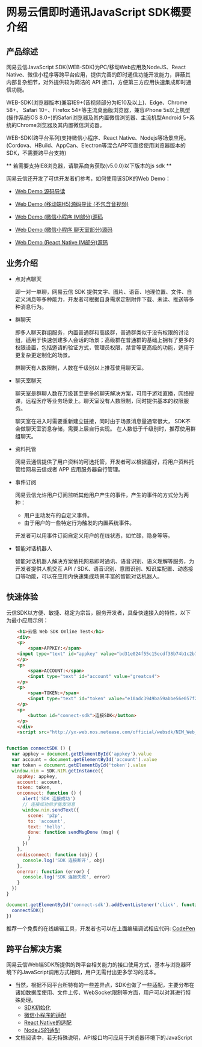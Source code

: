 <!-- keywords: 聊天互动, 即时通讯, 聊天室, Web SDK, JavaScript, html5, 微信小程序, React Native, NodeJs, 跨平台 -->
<!-- description: 网易云信WEB-SDK为PC/移动Web(html5)应用及NodeJS、React Native、微信小程序等跨平台应用，提供完善的即时通信功能开发能力，诸如单聊、群聊、聊天室、好友关系等等 -->

# 网易云信即时通讯JavaScript SDK概要介绍

## <span id="产品综述">产品综述</span>

网易云信JavaScript SDK(WEB-SDK)为PC/移动Web应用及NodeJS、React Native、微信小程序等跨平台应用，提供完善的即时通信功能开发能力，屏蔽其内部复杂细节，对外提供较为简洁的 API 接口，方便第三方应用快速集成即时通信功能。

WEB-SDK(浏览器版本)兼容IE9+(音视频部分为IE10及以上)、Edge、Chrome 58+、 Safari 10+、Firefox 54+等主流桌面版浏览器，兼容iPhone 5s以上机型(操作系统iOS 8.0+)的Safari浏览器及其内置微信浏览器、主流机型Android 5+系统的Chrome浏览器及其内置微信浏览器。

WEB-SDK(跨平台系列)支持微信小程序、React Native、Nodejs等场景应用。(Cordova、HBuild、AppCan、Electron等混合APP可直接使用浏览器版本的SDK，不需要跨平台支持)

** 若需要支持IE8浏览器，请联系商务获取(v5.0.0)以下版本的js sdk **

网易云信还开发了可供开发者们参考，如何使用该SDK的Web Demo：

* [Web Demo 源码导读](/docs/product/通用/Demo源码导读/即时通讯Demo/Web源码导读)

* [Web Demo (移动端H5)源码导读 (不包含音视频)](/docs/product/通用/Demo源码导读/即时通讯Demo/WebH5源码导读)

* [Web Demo (微信小程序 IM部分)源码](https://github.com/netease-im/NIM_Web_Weapp_Demo)

* [Web Demo (微信小程序 聊天室部分)源码](https://github.com/netease-im/NIM_Weapp_Chatroom_Demo)

* [Web Demo (React Native IM部分)源码](https://github.com/netease-im/NIM_ReactNative_Demo)

## <span id="业务介绍">业务介绍</span>

* 点对点聊天

    即一对一单聊，网易云信 SDK 提供文字、图片、语音、地理位置、文件、自定义消息等多种能力，开发者可根据自身需求定制附件下载、未读、推送等多种消息行为。

* 群聊天

    即多人聊天群组服务，内置普通群和高级群，普通群类似于没有权限的讨论组，适用于快速创建多人会话的场景；高级群在普通群的基础上拥有了更多的权限设置，包括邀请的验证方式，管理员权限，禁言等更高级的功能，适用于更复杂更定制化的场景。

    群聊天有人数限制，人数在千级别以上推荐使用聊天室。

* 聊天室聊天

    聊天室是群聊人数在万级甚至更多的聊天解决方案，可用于游戏直播，网络授课，远程医疗等业务场景上。聊天室没有人数限制，同时提供基本的权限服务。

    聊天室在进入时需要重新建立链接，同时由于场景消息量通常很大， SDK不会做聊天室消息存储，需要上层自行实现。 在人数低于千级别时，推荐使用群组聊天。

* 资料托管

    网易云通信提供了用户资料的可选托管，开发者可以根据喜好，将用户资料托管给网易云信或者 APP 应用服务器自行管理。

* 事件订阅

    网易云信允许用户订阅监听其他用户产生的事件，产生的事件的方式分为两种：

    * 用户主动发布的自定义事件。
    * 由于用户的一些特定行为触发的内置系统事件。

    开发者可以用事件订阅自定义用户的在线状态，如忙碌，隐身等等。

<!--SKIP-BEGIN-->
* 智能对话机器人

    智能对话机器人解决方案依托网易即时通讯、语音识别、语义理解等服务，为开发者提供人机交互 API / SDK、语音识别、意图识别、知识库配置、动态接口等功能，可以在应用内快速集成场景丰富的智能对话机器人。
<!--SKIP-END-->

## <span id="快速体验">快速体验</span>
云信SDK以方便、敏捷、稳定为宗旨，服务开发者，具备快速接入的特性，以下为最小应用示例：
``` html
    <h1>云信 Web SDK Online Test</h1>
    <div>
    <p>
        <span>APPKEY:</span>
    <input type="text" id="appkey" value="bd31e024f55c15ecdf38b74b1c2b7013">
    </p>
    <p>
        <span>ACCOUNT:</span>
        <input type="text" id="account" value="greatcs4">
    </p>
    <p>
        <span>TOKEN:</span>
        <input type="text" id="token" value="e10adc3949ba59abbe56e057f20f883e">
    </p>
    <p>
        <button id="connect-sdk">连接SDK</button>
    </p>
    </div>
    <script src="http://yx-web.nos.netease.com/official/websdk/NIM_Web_SDK_v4.8.0.js"></script>
```

``` javascript

function connectSDK () {
  var appkey = document.getElementById('appkey').value
  var account = document.getElementById('account').value
  var token = document.getElementById('token').value
  window.nim = SDK.NIM.getInstance({
    appKey: appkey,
    account: account,
    token: token,
    onconnect: function () {
      alert('SDK 连接成功')
      // 连接成功后才能发消息
      window.nim.sendText({
        scene: 'p2p',
        to: 'account',
        text: 'hello',
        done: function sendMsgDone (msg) {
        }
      })
    },
    ondisconnect: function (obj) {
      console.log('SDK 连接断开', obj)
    },
    onerror: function (error) {
      console.log('SDK 连接失败', error)
    }
  })
}

document.getElementById('connect-sdk').addEventListener('click', function () {
  connectSDK()
})

```

推荐一个免费的在线编辑工具，开发者也可以在上面编辑调试相应代码:
[CodePen](https://codepen.io/king3366ster/pen/xpmOmE)

## <span id="跨平台解决方案">跨平台解决方案</span>
网易云信Web端SDK所提供的跨平台相关能力的接口使用方式，基本与浏览器环境下的JavaScript调用方式相同，用户无需付出更多学习的成本。
- 当然，根据不同平台所特有的一些差异点，SDK也做了一些适配，主要分布在诸如数据库使用、文件上传、WebSocket限制等方面，用户可以对其进行特殊处理。
    * [SDK初始化](/docs/product/IM即时通讯/SDK开发集成/Web开发集成/初始化)
    * [微信小程序的适配](/docs/product/IM即时通讯/SDK开发集成/Web开发集成/微信小程序)
    * [React Native的适配](/docs/product/IM即时通讯/SDK开发集成/Web开发集成/ReactNative)
    * [NodeJS的适配](/docs/product/IM即时通讯/SDK开发集成/Web开发集成/NodeJS)
- 文档阅读中，若无特殊说明，API接口均可应用于浏览器环境下的JavaScript
